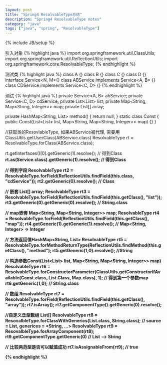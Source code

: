 ```yaml
---
layout: post
title: "Spring4 ResolvableType总结"
description: "Spring4 ResolvableType notes"
category: "java"
tags: ["java", "spring", "ResolvableType"]
---
```

{% include JB/setup %}

引入对象
{% highlight java %}
import org.springframework.util.ClassUtils;
import org.springframework.util.ReflectionUtils;
import org.springframework.core.ResolvableType;
{% endhighlight %}

测试类
{% highlight java %}
class A {}
class B {}
class C {}
class D {}
interface Service<N, M>{}
class ABService implements Service<A, B> {}
class CDService implements Service<C, D> {}
{% endhighlight %}

测试
{% highlight java %}
private Service<A, B> abService;
private Service<C, D> cdService;
private List<List<String>> list;
private Map<String, Map<String, Integer>> map;
private List<String>[] array;

private HashMap<String, List<String>> method()  { return null; }
static class Const {
  public Const(List<List<String>> list, Map<String, Map<String, Integer>> map) {}
}

//获取类的ResovlableType, 如果ABService被代理, 需要用ClassUtils.getUserClass(ABService.class)
ResolvableType rt = ResolvableType.forClass(ABService.class);

rt.getInterfaces()[0].getGeneric(1).resolve();   // 得到Class<B>
rt.as(Service.class).getGeneric(1).resolve();    // 得到Class<B>

// 得到字段
ResolvableType rt2 = ResolvableType.forField(ReflectionUtils.findField(this.class, "cdService"));
rt2.getGeneric(0).resolve(); //  Class<C>

// 嵌套 List<String>[] array;
ResolvableType rt3 = ResolvableType.forField(ReflectionUtils.findField(this.getClass(), "list"));
rt3.getGeneric(0).getGeneric(0).resolve();  // String.class

// map嵌套  Map<String, Map<String, Integer>> map;
ResolvableType rt4 = ResolvableType.forField(ReflectionUtils.findField(this.getClass(), "map"));
rt4.getGeneric(1).getGeneric(1).resolve();  // Map<String, Integer> => Integer

// 方法返回值HashMap<String, List<String>>
ResolvableType rt5 = ResolvableType.forMethodReturnType(ReflectionUtils.findMethod(this.getClass(), "method");
rt5.getGeneric(1,0).resolve(); //String

// 构造参数Const(List<List<String>> list, Map<String, Map<String, Integer>> map)
ResolvableType rt6 = ResolvableType.forConstructorParameter(ClassUtils.getConstructorIfAvailable(Const.class, List.Class, Map.class), 1);  // 得到第一个参数map
rt6.getGeneric(1,0);  // String.class

// 数组
ResolvableType rt7 = ResolvableType.forField(ReflectionUtils.findField(this.getClass(), "array"));
rt7.isArray();
rt7.getComponentType().getGeneric(0).resolve();

//自定义泛型数组 List<String>[]
ResolvableType rt8 = ResovalbleType.forClassWithGenerics(List.class, String.class);  // source = List, generices = <String, ...>
ResolvableType rt9 = ResovalbleType.forArrayComponent(rt8);
rt9.getComponentType.getGeneric(0) // List<String> -->  String

// 比较两范型是否可以赋值成功
rt7.isAssignableFrom(rt9); // true

{% endhighlight %}

